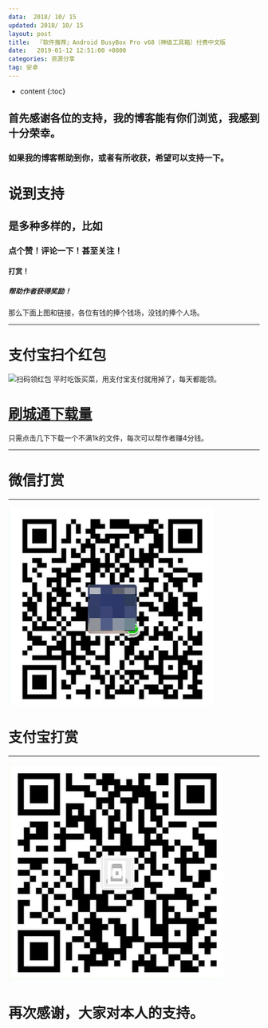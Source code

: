 ```yaml
---
data:  2018/ 10/ 15
updated: 2018/ 10/ 15
layout: post
title:  『软件推荐』Android BusyBox Pro v68（神级工具箱）付费中文版
date:   2019-01-12 12:51:00 +0800
categories: 资源分享
tag: 安卓
---
```



* content
{:toc}

## 首先感谢各位的支持，我的博客能有你们浏览，我感到十分荣幸。
### 如果我的博客帮助到你，或者有所收获，希望可以支持一下。
# 说到支持
## 是多种多样的，比如
### 点个赞！评论一下！甚至关注！
#### 打赏！
##### 帮助作者获得奖励！
那么下面上图和链接，各位有钱的捧个钱场，没钱的捧个人场。

------

# 支付宝扫个红包

![扫码领红包](http://img.blog.csdn.net/20180311123727434?watermark/2/text/aHR0cDovL2Jsb2cuY3Nkbi5uZXQvcXE5MjMxMzI3MTQ=/font/5a6L5L2T/fontsize/400/fill/I0JBQkFCMA==/dissolve/70)
平时吃饭买菜，用支付宝支付就用掉了，每天都能领。

# [刷城通下载量](http://u16848854.ctfile.net/fs/16848854-239254601)


只需点击几下下载一个不满1k的文件，每次可以帮作者赚4分钱。

------
# 微信打赏

------

![微信支付](https://raw.githubusercontent.com/923132714/my_picture/master/blog/support/weixin.png)



# 支付宝打赏

------

![微信支付](https://raw.githubusercontent.com/923132714/my_picture/master/blog/support/支付宝.png)


# 再次感谢，大家对本人的支持。